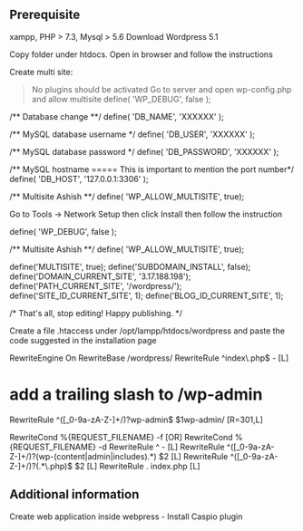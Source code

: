 ## Prerequisite
xampp, PHP > 7.3, Mysql > 5.6
Download Wordpress 5.1

Copy folder under htdocs. Open in browser and follow the instructions

Create multi site:
> No plugins should be activated
> Go to server and open wp-config.php and allow multisite
define( 'WP_DEBUG', false );

/** Database change **/
define( 'DB_NAME', 'XXXXXX' );

/** MySQL database username */
define( 'DB_USER', 'XXXXXX' );

/** MySQL database password */
define( 'DB_PASSWORD', 'XXXXXX' );

/** MySQL hostname ===== This is important to mention the port number*/ 
define( 'DB_HOST', '127.0.0.1:3306' );


/** Multisite Ashish **/
define( 'WP_ALLOW_MULTISITE', true);

Go to Tools -> Network Setup then click Install then follow the instruction

define( 'WP_DEBUG', false );

/** Multisite Ashish **/
define( 'WP_ALLOW_MULTISITE', true);

define('MULTISITE', true);
define('SUBDOMAIN_INSTALL', false);
define('DOMAIN_CURRENT_SITE', '3.17.188.198');
define('PATH_CURRENT_SITE', '/wordpress/');
define('SITE_ID_CURRENT_SITE', 1);
define('BLOG_ID_CURRENT_SITE', 1);

/* That's all, stop editing! Happy publishing. */



Create a file .htaccess under /opt/lampp/htdocs/wordpress and paste the code suggested in the installation page

<IfModule mod_rewrite.c>
RewriteEngine On
RewriteBase /wordpress/
RewriteRule ^index\.php$ - [L]

# add a trailing slash to /wp-admin
RewriteRule ^([_0-9a-zA-Z-]+/)?wp-admin$ $1wp-admin/ [R=301,L]

RewriteCond %{REQUEST_FILENAME} -f [OR]
RewriteCond %{REQUEST_FILENAME} -d
RewriteRule ^ - [L]
RewriteRule ^([_0-9a-zA-Z-]+/)?(wp-(content|admin|includes).*) $2 [L]
RewriteRule ^([_0-9a-zA-Z-]+/)?(.*\.php)$ $2 [L]
RewriteRule . index.php [L]

</IfModule>




## Additional information
Create web application inside webpress - Install Caspio plugin